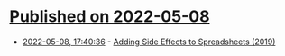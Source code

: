 # [Published on 2022-05-08](index.md)

* [2022-05-08, 17:40:36](https://news.ycombinator.com/item?id=31306232) - [Adding Side Effects to Spreadsheets (2019)](https://www.notion.so/Adding-side-effects-to-spreadsheets-3ae38e988cb4402abf2031d5c0d1bd11)
